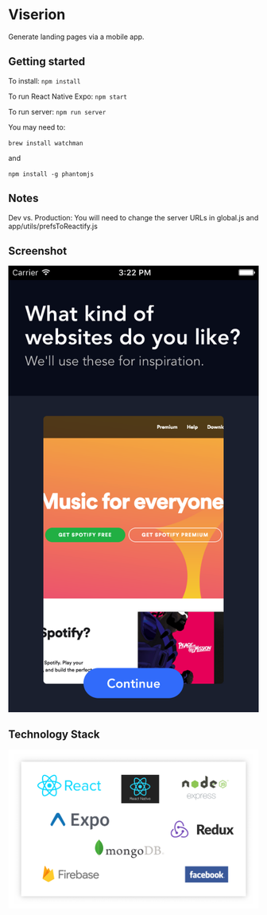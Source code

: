 # Viserion #

Generate landing pages via a mobile app.
 
## Getting started ##
To install: `npm install`

To run React Native Expo: `npm start`

To run server: `npm run server`

You may need to: 

`brew install watchman`

and 

`npm install -g phantomjs`

## Notes ##

Dev vs. Production: You will need to change the server URLs in global.js and app/utils/prefsToReactify.js

## Screenshot ##

![](images/screenshot.png?raw=true)

## Technology Stack ##

![](images/techStack.png?raw=true)